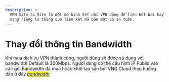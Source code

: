 ```yaml
---
description: >-
  VPN Site to Site là một mô hình kết nối VPN dùng để liên kết hai hay nhiều
  mạng riêng tư thông qua liên kết mã bảo mật và an toàn.
---
```


# Thay đổi thông tin Bandwidth

Khi mua dịch vụ VPN thành công, người dùng sẽ được sử dụng với bandwidth Default là 300Mbps. Người dùng có thể cấu hình IP Public vào các gói Bandwidth đã mua hoặc khởi tạo sẵn bởi VNG Cloud theo hướng dẫn ở đây [_<mark style="color:blue;">bandwidth</mark>_](https://docs.vngcloud.vn/vng-cloud-document/v/vn/vserver/compute-hcm03-1a/network/bandwidth-hcm-03/dich-vu-datatransfers-bandwidth)&#x20;
